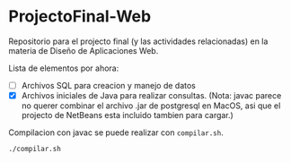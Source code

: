 # ProjectoFinal-Web

Repositorio para el projecto final (y las actividades relacionadas) en la materia
de Diseño de Aplicaciones Web.

Lista de elementos por ahora:
- [ ] Archivos SQL para creacion y manejo de datos
- [X] Archivos iniciales de Java para realizar consultas.
(Nota: javac parece no querer combinar el archivo .jar de postgresql en MacOS, asi que el projecto
de NetBeans esta incluido tambien para cargar.)

Compilacion con javac se puede realizar con `compilar.sh`.
```
./compilar.sh
```